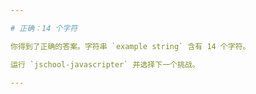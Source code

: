```yaml
---

# 正确：14 个字符

你得到了正确的答案。字符串 `example string` 含有 14 个字符。

运行 `jschool-javascripter` 并选择下一个挑战。

---
```

